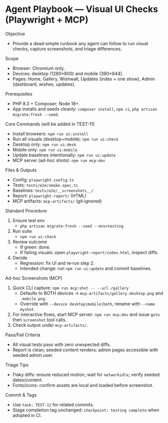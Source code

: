 # Agent Playbook — Visual UI Checks (Playwright + MCP)

Objective
- Provide a dead‑simple runbook any agent can follow to run visual checks, capture screenshots, and triage differences.

Scope
- Browser: Chromium only.
- Devices: desktop (1280×800) and mobile (390×844).
- Pages: Home, Gallery, Wishwall, Updates (index + one show), Admin (dashboard, wishes, updates).

Prerequisites
- PHP 8.3 + Composer; Node 18+.
- App installs and seeds cleanly: `composer install`, `npm ci`, `php artisan migrate:fresh --seed`.

Core Commands (will be added in TEST-11)
- Install browsers: `npm run ui:install`
- Run all visuals (desktop+mobile): `npm run ui:check`
- Desktop only: `npm run ui:desk`
- Mobile only: `npm run ui:mobile`
- Update baselines intentionally: `npm run ui:update`
- MCP server (ad-hoc shots): `npm run mcp:dev`

Files & Outputs
- Config: `playwright.config.ts`
- Tests: `tests/e2e/smoke.spec.ts`
- Baselines: `tests/e2e/__screenshots__/`
- Report: `playwright-report/` (HTML)
- MCP artifacts: `mcp-artifacts/` (git‑ignored)

Standard Procedure
1) Ensure test env
   - `php artisan migrate:fresh --seed --env=testing`
2) Run suite
   - `npm run ui:check`
3) Review outcome
   - If green: done.
   - If failing visuals: open `playwright-report/index.html`, inspect diffs.
4) Decide
   - Regression: fix UI and re‑run step 2.
   - Intended change: run `npm run ui:update` and commit baselines.

Ad-hoc Screenshots (MCP)
1) Quick CLI capture: `npm run mcp:shot -- --url /gallery`
   - Defaults to BOTH devices → `mcp-artifacts/gallery.desktop.png` and `.mobile.png`.
   - Override with `--device desktop|mobile|both`, rename with `--name myshot`.
2) For interactive flows, start MCP server: `npm run mcp:dev` and issue `goto` then `screenshot` tool calls.
3) Check output under `mcp-artifacts/`.

Pass/Fail Criteria
- All visual tests pass with zero unexpected diffs.
- Report is clean; seeded content renders; admin pages accessible with seeded admin user.

Triage Tips
- Flaky diffs: ensure reduced motion; wait for `networkidle`; verify seeded dates/content.
- Fonts/icons: confirm assets are local and loaded before screenshot.

Commit & Tags
- Use `task: TEST-11` for related commits.
- Stage completion tag unchanged: `checkpoint: testing complete` when adopted in CI.
